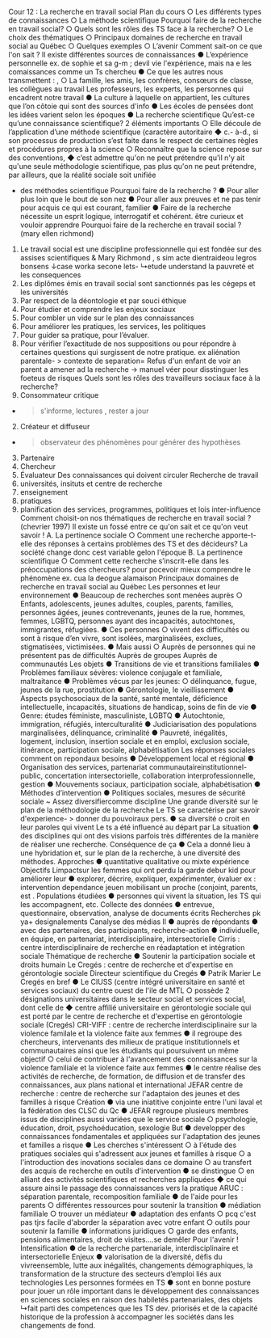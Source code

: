 Cour 12 : La recherche en travail social
Plan du cours
○ Les différents types de connaissances
○ La méthode scientifique Pourquoi faire de la recherche en travail social?
○ Quels sont les rôles des TS face à la recherche?
○ Le choix des thématiques
○ Principaux domaines de recherche en travail social au Québec
○ Quelques exemples
○ L’avenir
Comment sait-on ce que l'on sait ?
Il existe différentes sources de connaissances
● L’expérience personnelle
ex.
de sophie et sa g-m ; devil vie l'expérience,
mais na e les comaissances
comme un Ts
chercheu
● Ce que les autres nous transmettent :
,
○ La famille, les amis, les confrères, consœurs de classe, les collègues au travail Les
professeurs, les experts, les personnes qui encadrent notre travail
● La culture à laquelle on appartient, les cultures que l’on côtoie
qui sont des sources d'info
● Les écoles de pensées dont les idées varient selon les époques
● La recherche scientifique
Qu’est-ce qu’une connaissance scientifique?
2 éléments importants
○ Elle découle de l’application d’une méthode scientifique
(caractère autoritaire
◆ c.- à-d., si son processus de production s’est faite dans le respect de certaines
règles et procédures propres à la science
○ Reconnaître que la science repose sur des conventions,
◆ c’est admettre qu'on ne peut prétendre qu'il n'y ait qu'une seule méthodologie
scientifique, pas plus qu'on ne peut prétendre, par ailleurs, que la réalité sociale
soit unifiée

- des méthodes scientifique
  Pourquoi faire de la recherche ?
  ● Pour aller plus loin que le bout de son nez
  ● Pour aller aux preuves et ne pas tenir pour acquis ce qui est courant, familier
  ● Faire de la recherche nécessite un esprit logique, interrogatif et cohérent.
  être curieux et
  vouloir apprendre
  Pourquoi faire de la recherche en travail social ? (mary ellen richmond)

1. Le travail social est une discipline professionnelle qui est fondée sur des assises
   scientifiques
   & Mary Richmond
   ,
   s sim acte dientraideou legros bonsens ↓case worka
   secone lets-
   ↳etude understand la pauvreté et les consequences
2. Les diplômes émis en travail social sont sanctionnés pas les cégeps et les universités
3. Par respect de la déontologie et par souci éthique
4. Pour étudier et comprendre les enjeux sociaux
5. Pour combler un vide sur le plan des connaissances
6. Pour améliorer les pratiques, les services, les politiques
7. Pour guider sa pratique, pour l’évaluer.
8. Pour vérifier l’exactitude de nos suppositions ou pour répondre à certaines questions qui
   surgissent de notre pratique.
   ex aliénation parentale- > contexte de separation= Refus d'un enfant de voir an parent
   a amener ad la recherche -> manuel véer
   pour disstinguer les foeteus de risques
   Quels sont les rôles des travailleurs sociaux face à la recherche?
9. Consommateur critique

- > s'informe,
  > lectures
  > ,
  > rester a jour

2. Créateur et diffuseur

- > observateur des phénomènes pour générer des hypothèses

3. Partenaire
4. Chercheur
5. Évaluateur
   Des connaissances qui doivent circuler
   Recherche de travail
6. universités, insituts et centre de recherche
7. enseignement
8. pratiques
9. planification des services, programmes,
   politiques et lois
   inter-influence
   Comment choisit-on nos thématiques de recherche en travail social ? (chevrier 1997)
   Il existe un fossé entre ce qu'on sait et ce qu'on veut savoir !
   A. La pertinence sociale
   ○ Comment une recherche apporte-t-elle des réponses à certains problèmes des TS et
   des décideurs?
   La société change donc cest variable gelon l'époque
   B. La pertinence scientifique
   ○ Comment cette recherche s’inscrit-elle dans les préoccupations des chercheurs?
   pour pocevoir mieux comprendre le phénomène ex. cua la deogue alamaison
   Principaux domaines de recherche en travail social au Québec
   Les personnes et leur environnement
   ● Beaucoup de recherches sont menées auprès
   ○ Enfants, adolescents, jeunes adultes, couples, parents, familles, personnes âgées,
   jeunes contrevenants, jeunes de la rue, hommes, femmes, LGBTQ, personnes ayant
   des incapacités, autochtones, immigrantes, réfugiées.
   ● Ces personnes
   ○ vivent des difficultés ou sont à risque d’en vivre, sont isolées, marginalisées, exclues,
   stigmatisées, victimisées.
   ● Mais aussi
   ○ Auprès de personnes qui ne présentent pas de difficultés Auprès de groupes Auprès
   de communautés
   Les objets
   ● Transitions de vie et transitions familiales
   ● Problèmes familiaux sévères: violence conjugale et familiale, maltraitance
   ● Problèmes vécus par les jeunes:
   ○ délinquance, fugue, jeunes de la rue, prostitution
   ● Gérontologie, le vieillissement
   ● Aspects psychosociaux de la santé, santé mentale, déficience intellectuelle, incapacités,
   situations de handicap, soins de fin de vie
   ● Genre: études féministe, masculiniste, LGBTQ
   ● Autochtonie, immigration, réfugiés, interculturalité
   ● Judiciarisation des populations marginalisées, délinquance, criminalité
   ● Pauvreté, inégalités, logement, inclusion, insertion sociale et en emploi, exclusion
   sociale, itinérance, participation sociale, alphabétisation
   Les réponses sociales
   comment on repondaux besoins
   ● Développement local et régional
   ● Organisation des services, partenariat communautaireinstitutionnel-public, concertation
   intersectorielle, collaboration interprofessionnelle, gestion
   ● Mouvements sociaux, participation sociale, alphabétisation
   ● Méthodes d’intervention
   ● Politiques sociales, mesures de sécurité sociale
   ~ Assez diversifiercomme discipline
   Une grande diversité sur le plan de la méthodologie de la recherche
   Le TS se caractérise par
   savoir d'experience- > donner du pouvoiraux pers.
   ● sa diversité
   o croit en leur paroles qui
   vivent
   Le ts a été influencé au départ par
   La situation
   ● des disciplines qui ont des visions parfois très différentes de la manière de réaliser une
   recherche.
   Conséquence de ça
   ● Cela a donné lieu à une hybridation et, sur le plan de la recherche, à une diversité des
   méthodes.
   Approches
   ● quantitative qualitative ou mixte
   expérience
   Objectifs
   Limpactsur les femmes qui ont perdu la garde debur kid pour améliorer leur
   ● explorer, décrire, expliquer, expérimenter, évaluer
   ex : intervention dependance jeuen mobilisant
   un proche (conjoint, parents,
   est .
   Populations étudiées
   ● personnes qui vivent la situation, les TS qui les accompagnent, etc.
   Collecte des données
   ● entrevue, questionnaire, observation, analyse de documents écrits
   Recherches
   pk ya+ designalements
   Canalyse des médias Il
   ● auprès de répondants
   ● avec des partenaires, des participants, recherche-action
   ● individuelle, en équipe, en partenariat, interdisciplinaire, intersectorielle
   Cirris : centre interdisciplinaire de recherche en réadaptation et intégration sociale
   Thématique de recherche
   ● Soutenir la participation sociale et droits humain
   Le Cregés : centre de recherche et d'expertise en gérontologie sociale
   Directeur scientifique du Cregés
   ● Patrik Marier
   Le Cregés en bref
   ● Le CIUSS (centre intégré universitaire en santé et services sociaux) du centre ouest de
   l'ile de MTL
   ○ possède 2 désignations universitaires dans le secteur social et services social, dont
   celle de
   ◆ centre affilié universitaire en gérontologie sociale qui est porté par le centre de
   recherche et d'expertise en gérontologie sociale (Cregés)
   CRI-VIFF : centre de recherche interdisciplinaire sur la violence familale et la violence
   faite aux femmes
   ● il regroupe des chercheurs, intervenants des milieux de pratique institutionnels et
   communautaires ainsi que les étudiants qui poursuivent un même objectif
   ○ celui de contribuer à l'avancement des connaissances sur la violence familiale et la
   violence faite aux femmes
   ● le centre réalise des activités de recherche, de formation, de diffusion et de transfer des
   connaissances, aux plans national et international
   JEFAR centre de recherche : centre de recherche sur l'adaptaion des jeunes et des
   familles
   à risque
   Création
   ● via une iniatitive conjointe entre l'uni laval et la fédération des CLSC du Qc
   ● JEFAR regroupe plusieurs membres issus de disciplines aussi variées que le service
   sociale
   ○ psychologie, éducation, droit, psychoéducation, sexologie
   But
   ● developper des connaissances fondamentales et appliquées sur l'adaptation des jeunes
   et familles a risque
   ● Les cherches s'intéressent
   ○ à l'étude des pratiques sociales qui s'adressent aux jeunes et familles à risque
   ○ a l'introduction des inovations sociales dans ce domaine
   ○ au transfert des acquis de recherche en outils d'intervention
   ● se dinstingue
   ○ en alliant des activités scientifiques et recherches appliquées
   ◆ ce qui assure ainsi le passage des connaissances vers la pratique
   ARUC : séparation parentale, recomposition familiale
   ● de l'aide pour les parents
   ○ différentes ressources pour soutenir la transition
   ● médiation familiale
   ○ trouver un médiateur
   ● adaptation des enfants
   ○ pcq c'est pas tjrs facile d'aborder la séparation avec votre enfant
   ○ outils pour soutenir la famille
   ● informations juridiques
   ○ garde des enfants, pensions alimentaires, droit de visites....se demêler
   Pour l'avenir !
   Intensification
   ● de la recherche partenariale, interdisciplinaire et intersectorielle
   Enjeux
   ● valorisation de la diversité, défis du vivreensemble, lutte aux inégalités, changements
   démographiques, la transformation de la structure des secteurs d’emploi liés aux
   technologies
   Les personnes formées en TS
   ● sont en bonne posture pour jouer un rôle important dans le développement des
   connaissances en sciences sociales en raison des habiletés partenariales, des objets
   ↳fait parti des competences que
   les TS dev.
   priorisés et de la capacité historique de la profession à accompagner les sociétés dans
   les changements de fond.
